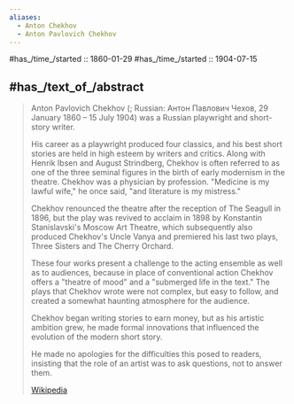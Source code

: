 ```yaml
---
aliases:
  - Anton Chekhov
  - Anton Pavlovich Chekhov
---
```


#has_/time_/started :: 1860-01-29 
#has_/time_/started :: 1904-07-15 

## #has_/text_of_/abstract 

> Anton Pavlovich Chekhov (; Russian: Антон Павлович Чехов, 29 January 1860 – 15 July 1904) 
> was a Russian playwright and short-story writer. 
> 
> His career as a playwright produced four classics, 
> and his best short stories are held in high esteem by writers and critics. 
> Along with Henrik Ibsen and August Strindberg, Chekhov is often referred to as 
> one of the three seminal figures in the birth of early modernism in the theatre. 
> Chekhov was a physician by profession. 
> "Medicine is my lawful wife," he once said, "and literature is my mistress."
>
> Chekhov renounced the theatre after the reception of The Seagull in 1896, 
> but the play was revived to acclaim in 1898 by Konstantin Stanislavski's Moscow Art Theatre, 
> which subsequently also produced Chekhov's Uncle Vanya 
> and premiered his last two plays, Three Sisters and The Cherry Orchard. 
> 
> These four works present a challenge to the acting ensemble as well as to audiences, 
> because in place of conventional action 
> Chekhov offers a "theatre of mood" and a "submerged life in the text." 
> The plays that Chekhov wrote were not complex, but easy to follow, 
> and created a somewhat haunting atmosphere for the audience.
>
> Chekhov began writing stories to earn money, 
> but as his artistic ambition grew, he made formal innovations 
> that influenced the evolution of the modern short story. 
> 
> He made no apologies for the difficulties this posed to readers, 
> insisting that the role of an artist was to ask questions, not to answer them.
>
> [Wikipedia](https://en.wikipedia.org/wiki/Anton%20Chekhov)

